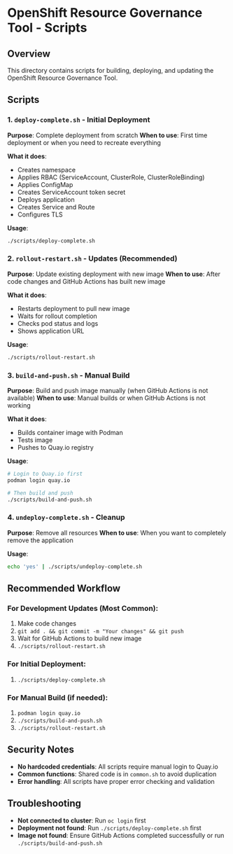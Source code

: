 # OpenShift Resource Governance Tool - Scripts

## Overview
This directory contains scripts for building, deploying, and updating the OpenShift Resource Governance Tool.

## Scripts

### 1. `deploy-complete.sh` - Initial Deployment
**Purpose**: Complete deployment from scratch
**When to use**: First time deployment or when you need to recreate everything

**What it does**:
- Creates namespace
- Applies RBAC (ServiceAccount, ClusterRole, ClusterRoleBinding)
- Applies ConfigMap
- Creates ServiceAccount token secret
- Deploys application
- Creates Service and Route
- Configures TLS

**Usage**:
```bash
./scripts/deploy-complete.sh
```

### 2. `rollout-restart.sh` - Updates (Recommended)
**Purpose**: Update existing deployment with new image
**When to use**: After code changes and GitHub Actions has built new image

**What it does**:
- Restarts deployment to pull new image
- Waits for rollout completion
- Checks pod status and logs
- Shows application URL

**Usage**:
```bash
./scripts/rollout-restart.sh
```

### 3. `build-and-push.sh` - Manual Build
**Purpose**: Build and push image manually (when GitHub Actions is not available)
**When to use**: Manual builds or when GitHub Actions is not working

**What it does**:
- Builds container image with Podman
- Tests image
- Pushes to Quay.io registry

**Usage**:
```bash
# Login to Quay.io first
podman login quay.io

# Then build and push
./scripts/build-and-push.sh
```

### 4. `undeploy-complete.sh` - Cleanup
**Purpose**: Remove all resources
**When to use**: When you want to completely remove the application

**Usage**:
```bash
echo 'yes' | ./scripts/undeploy-complete.sh
```

## Recommended Workflow

### For Development Updates (Most Common):
1. Make code changes
2. `git add . && git commit -m "Your changes" && git push`
3. Wait for GitHub Actions to build new image
4. `./scripts/rollout-restart.sh`

### For Initial Deployment:
1. `./scripts/deploy-complete.sh`

### For Manual Build (if needed):
1. `podman login quay.io`
2. `./scripts/build-and-push.sh`
3. `./scripts/rollout-restart.sh`

## Security Notes

- **No hardcoded credentials**: All scripts require manual login to Quay.io
- **Common functions**: Shared code is in `common.sh` to avoid duplication
- **Error handling**: All scripts have proper error checking and validation

## Troubleshooting

- **Not connected to cluster**: Run `oc login` first
- **Deployment not found**: Run `./scripts/deploy-complete.sh` first
- **Image not found**: Ensure GitHub Actions completed successfully or run `./scripts/build-and-push.sh`
